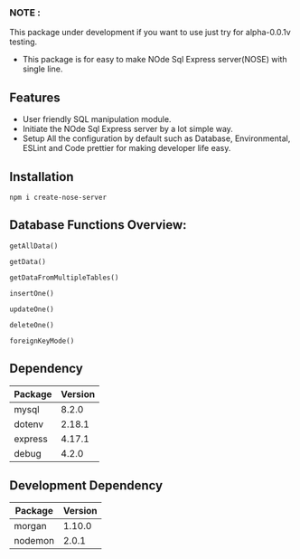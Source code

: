 ### NOTE : 
This package under development if you want to use just try for alpha-0.0.1v testing.

- This package is for easy to make NOde Sql Express server(NOSE) with single line.

## Features
- User friendly SQL manipulation module.
- Initiate the NOde Sql Express server by a lot simple way.
- Setup All the configuration by default such as Database, Environmental, ESLint and Code prettier for making developer life easy.

## Installation

```npm2yarn
npm i create-nose-server
```

## Database Functions Overview:

```
getAllData()

getData()

getDataFromMultipleTables()

insertOne()

updateOne()

deleteOne()

foreignKeyMode()
```

## Dependency

| Package | Version |
| ------- | ------- |
| mysql   |  8.2.0  |
| dotenv  |  2.18.1 |
| express |  4.17.1 |
| debug   |  4.2.0  |

## Development Dependency

| Package | Version |
| ------- | ------- |
| morgan  |  1.10.0 |
| nodemon |  2.0.1  |



